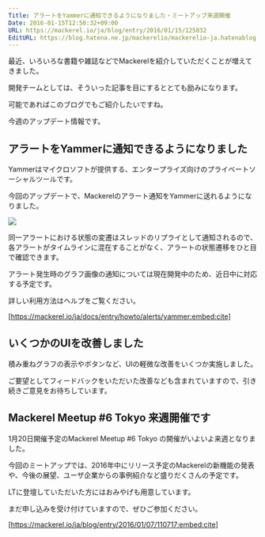 ```yaml
---
Title: アラートをYammerに通知できるようになりました・ミートアップ来週開催
Date: 2016-01-15T12:50:32+09:00
URL: https://mackerel.io/ja/blog/entry/2016/01/15/125032
EditURL: https://blog.hatena.ne.jp/mackerelio/mackerelio-ja.hatenablog.mackerel.io/atom/entry/6653586347152996193
---
```


最近、いろいろな書籍や雑誌などでMackerelを紹介していただくことが増えてきました。

開発チームとしては、そういった記事を目にするととても励みになります。

可能であればこのブログでもご紹介したいですね。

今週のアップデート情報です。

## アラートをYammerに通知できるようになりました

Yammerはマイクロソフトが提供する、エンタープライズ向けのプライベートソーシャルツールです。

今回のアップデートで、Mackerelのアラート通知をYammerに送れるようになりました。

![](https://cdn-ak.f.st-hatena.com/images/fotolife/m/mackerelio/20160114/20160114113016.png)

同一アラートにおける状態の変遷はスレッドのリプライとして通知されるので、各アラートがタイムラインに混在することがなく、アラートの状態遷移をひと目で確認できます。

アラート発生時のグラフ画像の通知については現在開発中のため、近日中に対応する予定です。

詳しい利用方法はヘルプをご覧ください。

[https://mackerel.io/ja/docs/entry/howto/alerts/yammer:embed:cite]

## いくつかのUIを改善しました

積み重ねグラフの表示やボタンなど、UIの軽微な改善をいくつか実施しました。

ご要望としてフィードバックをいただいた改善なども含まれていますので、引き続きご意見をお待ちしています。

## Mackerel Meetup #6 Tokyo 来週開催です

1月20日開催予定のMackerel Meetup #6 Tokyo の開催がいよいよ来週となりました。

今回のミートアップでは、2016年中にリリース予定のMackerelの新機能の発表や、今後の展望、ユーザ企業からの事例紹介など盛りだくさんの予定です。

LTに登壇していただいた方にはおみやげも用意しています。

まだ申し込みを受け付けていますので、ぜひご参加ください。

[https://mackerel.io/ja/blog/entry/2016/01/07/110717:embed:cite]
